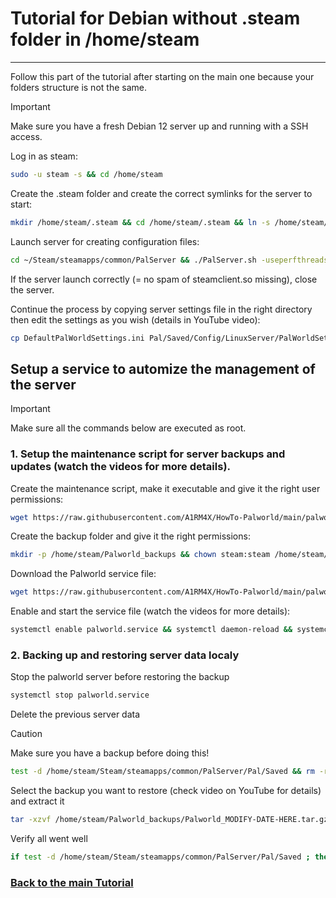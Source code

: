 # Tutorial for Debian without .steam folder in /home/steam
---

Follow this part of the tutorial after starting on the main one because your folders structure is not the same.

> [!IMPORTANT]
> Make sure you have a fresh Debian 12 server up and running with a SSH access.

Log in as steam:
```bash
sudo -u steam -s && cd /home/steam
```
Create the .steam folder and create the correct symlinks for the server to start:
```bash
mkdir /home/steam/.steam && cd /home/steam/.steam && ln -s /home/steam/.local/share/Steam/steamcmd/linux32 sdk32 && ln -s /home/steam/.local/share/Steam/steamcmd/linux64 sdk64
```

Launch server for creating configuration files:
```bash
cd ~/Steam/steamapps/common/PalServer && ./PalServer.sh -useperfthreads -NoAsyncLoadingThread -UseMultithreadForDS
```

If the server launch correctly (= no spam of steamclient.so missing), close the server. 

Continue the process by copying server settings file in the right directory then edit the settings as you wish (details in YouTube video):
```bash
cp DefaultPalWorldSettings.ini Pal/Saved/Config/LinuxServer/PalWorldSettings.ini && nano Pal/Saved/Config/LinuxServer/PalWorldSettings.ini
```

## Setup a service to automize the management of the server

> [!IMPORTANT]
> Make sure all the commands below are executed as root.

### 1. Setup the maintenance script for server backups and updates (watch the videos for more details).

Create the maintenance script, make it executable and give it the right user permissions:
```bash
wget https://raw.githubusercontent.com/A1RM4X/HowTo-Palworld/main/palworld-backup.sh-no.steam -P /home/steam/ && mv /home/steam/palworld-backup.sh-no.steam /home/steam/palworld-backup.sh && chmod +x /home/steam/palworld-backup.sh && chown steam:steam /home/steam/palworld-backup.sh && wget https://raw.githubusercontent.com/A1RM4X/HowTo-Palworld/main/palworld-update.sh -P /home/steam/ && chmod +x /home/steam/palworld-update.sh && chown steam:steam /home/steam/palworld-update.sh
```

Create the backup folder and give it the right permissions:
```bash
mkdir -p /home/steam/Palworld_backups && chown steam:steam /home/steam/Palworld_backups
```

Download the Palworld service file:
```bash
wget https://raw.githubusercontent.com/A1RM4X/HowTo-Palworld/main/palworld.service-no.steam -P /etc/systemd/system/ && mv /etc/systemd/system/palworld.service-no.steam /etc/systemd/system/palworld.service 
```

Enable and start the service file (watch the videos for more details):
```bash
systemctl enable palworld.service && systemctl daemon-reload && systemctl start palworld.service
```

### 2. Backing up and restoring server data localy

Stop the palworld server before restoring the backup
```bash
systemctl stop palworld.service
```

Delete the previous server data
> [!CAUTION]
> Make sure you have a backup before doing this! 
```bash
test -d /home/steam/Steam/steamapps/common/PalServer/Pal/Saved && rm -rf /home/steam/Steam/steamapps/common/PalServer/Pal/Saved
```

Select the backup you want to restore (check video on YouTube for details) and extract it
```bash
tar -xzvf /home/steam/Palworld_backups/Palworld_MODIFY-DATE-HERE.tar.gz -C /
```

Verify all went well
```bash
if test -d /home/steam/Steam/steamapps/common/PalServer/Pal/Saved ; then clear ; echo "RESTORATION SUCCESS" ; else clear ; echo "RESTORATION FAILED" ; fi
```
### [Back to the main Tutorial](https://github.com/A1RM4X/HowTo-Palworld/blob/main/README.md)


